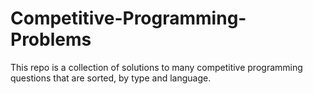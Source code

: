 # Competitive-Programming-Problems
This repo is a collection of solutions to many competitive programming questions that are sorted, by type and language.
